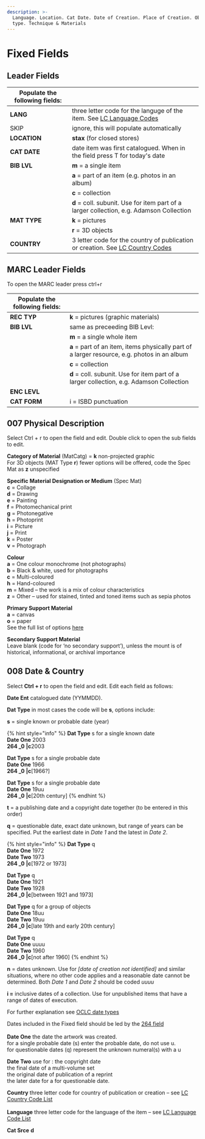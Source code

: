 ```yaml
---
description: >-
  Language. Location. Cat Date. Date of Creation. Place of Creation. Object
  type. Technique & Materials
---
```


# Fixed Fields

## Leader Fields

| Populate the following fields: |                                                                                                                       |
| ------------------------------ | --------------------------------------------------------------------------------------------------------------------- |
| **LANG**                       | three letter code for the languge of the item. See [LC Language Codes](https://www.loc.gov/marc/languages/)           |
| SKIP                           | ignore, this will populate automatically                                                                              |
| **LOCATION**                   | **stax** (for closed stores)                                                                                          |
| **CAT DATE**                   | date item was first catalogued. When in the field press T for today's date                                            |
| **BIB LVL**                    | **m** = a single item                                                                                                 |
|                                | **a** = part of an item (e.g. photos in an album)                                                                     |
|                                | **c** = collection                                                                                                    |
|                                | **d** = coll. subunit. Use for item part of a larger collection, e.g. Adamson Collection                              |
| **MAT TYPE**                   | **k** = pictures                                                                                                      |
|                                | **r** = 3D objects                                                                                                    |
| **COUNTRY**                    | 3 letter code for the country of publication or creation. See [LC Country Codes](https://www.loc.gov/marc/countries/) |

## MARC Leader Fields

To open the MARC leader press ctrl+r

| Populate the following fields: |                                                                                              |
| ------------------------------ | -------------------------------------------------------------------------------------------- |
| **REC TYP**                    | **k** = pictures (graphic materials)                                                         |
| **BIB LVL**                    | same as preceeding BIB Levl:                                                                 |
|                                | **m** = a single whole item                                                                  |
|                                | **a** = part of an item, items physically part of a larger resource, e.g. photos in an album |
|                                | **c** = collection                                                                           |
|                                | **d** = coll. subunit. Use for item part of a larger collection, e.g. Adamson Collection     |
| **ENC LEVL**                   |                                                                                              |
| **CAT FORM**                   | i = ISBD punctuation                                                                         |

## 007 Physical Description

Select Ctrl + r to open the field and edit. Double click to open the sub fields to edit.

**Category of Material** (MatCatg) = **k** non-projected graphic\
For 3D objects (MAT Type **r**) fewer options will be offered, code the Spec Mat as **z** unspecified

**Specific Material Designation or Medium** (Spec Mat)\
**c** = Collage\
**d** = Drawing\
**e** = Painting\
**f** = Photomechanical print\
**g** = Photonegative\
**h** = Photoprint\
**i** = Picture\
**j** = Print\
**k** = Poster\
**v** = Photograph

**Colour**\
**a** = One colour monochrome (not photographs)\
**b** = Black & white, used for photographs\
**c** = Multi-coloured\
**h** = Hand-coloured\
**m** = Mixed – the work is a mix of colour characteristics\
**z** = Other – used for stained, tinted and toned items such as sepia photos

**Primary Support Material**\
**a** = canvas\
**o** = paper\
See the full list of options [here](https://www.oclc.org/bibformats/en/0xx/007nonproj.html)

**Secondary Support Material**\
Leave blank (code for ‘no secondary support’), unless the mount is of historical, informational, or archival importance

## 008 Date & Country

Select **Ctrl + r** to open the field and edit. Edit each field as follows:

**Date Ent**           catalogued date (YYMMDD).

**Dat Type**          in most cases the code will be **s**, options include:

**s** = single known or probable date (year)

{% hint style="info" %}
**Dat Type**   s                      for a single known date\
**Date One**   2003\
**264 \_0**       **|c**2003

**Dat Type**   s                      for a single probable date\
**Date One**  1966\
**264 \_0**       **|c**\[1966?]  &#x20;

**Dat Type**   s                      for a single probable date\
**Date One**  19uu\
**264 \_0**       **|c**\[20th century]  &#x20;
{% endhint %}

**t** = a publishing date and a copyright date together (to be entered in this order)

**q** = questionable date, exact date unknown, but range of years can be specified. Put the earliest date in _Date 1_ and the latest in _Date 2_.         &#x20;

{% hint style="info" %}
**Dat Type**   q\
**Date One**  1972\
**Date Two**  1973\
**264 \_0**       **|c**\[1972 or 1973]

**Dat Type**   q\
**Date One**  1921\
**Date Two**  1928\
**264 \_0**       **|c**\[between 1921 and 1973]

**Dat Type**   q                                                                  for a group of objects\
**Date One**  18uu\
**Date Two**  19uu\
**264 \_0**       **|c**\[late 19th and early 20th century]

**Dat Type**   q\
**Date One**  uuuu\
**Date Two**  1960\
**264 \_0**       **|c**\[not after 1960]
{% endhint %}

**n** = dates unknown. Use for _\[date of creation not identified]_ and similar situations, where no other code applies and a reasonable date cannot be determined. Both _Date 1_ and _Date 2_ should be coded _uuuu_

**i =** inclusive dates of a collection. Use for unpublished items that have a range of dates of execution.

For further explanation see [OCLC date types](https://www.oclc.org/bibformats/en/fixedfield/dtst.html)

Dates included in the Fixed field should be led by the [264 field](264-creation-and-copyright.md)\
&#x20;\
**Date One**          the date the artwork was created.\
&#x20;                         for a single probable date (s) enter the probable date, do not use u. \
&#x20;                         for questionable dates (q) represent the unknown numeral(s) with a u  &#x20;

**Date Two**         use for : the copyright date\
&#x20;                                       the final date of a multi-volume set \
&#x20;                                       the original date of publication of a reprint\
&#x20;                                       the later date for a for questionable date.

**Country**            three letter code for country of publication or creation – see [LC Country Code List](http://www.loc.gov/marc/countries/)\
\
**Language**         three letter code for the language of the item – see [LC Language Code List](http://www.loc.gov/marc/languages/language\_code.html)

**Cat Srce**           **d**
